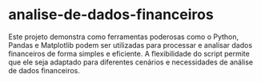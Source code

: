 # analise-de-dados-financeiros
Este projeto demonstra como ferramentas poderosas como o Python, Pandas e Matplotlib podem ser utilizadas para processar e analisar dados financeiros de forma simples e eficiente. A flexibilidade do script permite que ele seja adaptado para diferentes cenários e necessidades de análise de dados financeiros.
